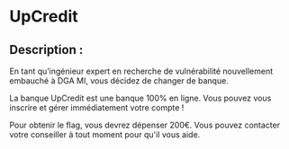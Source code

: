 # UpCredit

## Description :
En tant qu’ingénieur expert en recherche de vulnérabilité nouvellement embauché à DGA MI, vous décidez de changer de banque.

La banque UpCredit est une banque 100% en ligne. Vous pouvez vous inscrire et gérer immédiatement votre compte !

Pour obtenir le flag, vous devrez dépenser 200€. Vous pouvez contacter votre conseiller à tout moment pour qu'il vous aide.